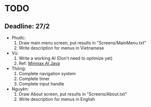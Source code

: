 # TODO

## Deadline: 27/2

- Phước:
  1. Draw main menu screen, put results in "Screens/MainMenu.txt"
  1. Write description for menus in Vietnamese
- Vũ:
  1. Write a working AI (Don't need to optimize yet)
  1. Ref: [Minmax AI Java](https://github.com/canberkakcali/gomoku-ai-minimax)
- Thông:
  1. Complete navigation system
  1. Complete timer
  1. Complete input handle
- Nguyên:
  1. Draw About screen, put results in "Screens/About.txt"
  1. Write description for menus in English
